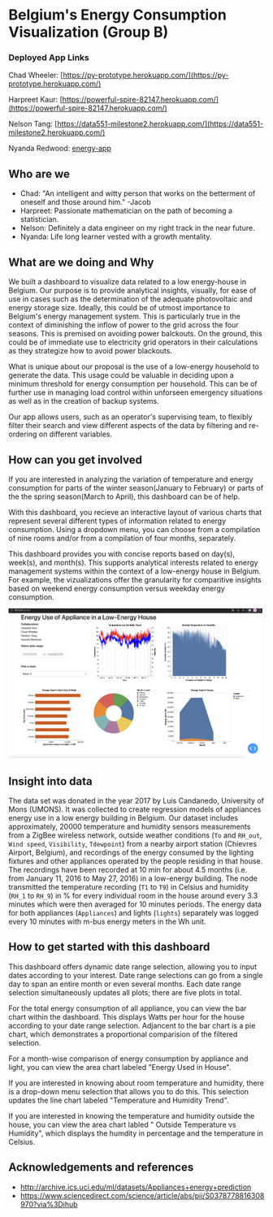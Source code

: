 # Belgium's Energy Consumption Visualization (Group B)

### Deployed App Links

Chad Wheeler: [https://py-prototype.herokuapp.com/](https://py-prototype.herokuapp.com/)

Harpreet Kaur: [https://powerful-spire-82147.herokuapp.com/](https://powerful-spire-82147.herokuapp.com/)

Nelson Tang: [https://data551-milestone2.herokuapp.com/](https://data551-milestone2.herokuapp.com/)

Nyanda Redwood: [energy-app](https://energy-app.herokuapp.com/)

## Who are we

- Chad: "An intelligent and witty person that works on the betterment of oneself and those around him." -Jacob
- Harpreet: Passionate mathematician on the path of becoming a statistician.
- Nelson: Definitely a data engineer on my right track in the near future.
- Nyanda: Life long learner vested with a growth mentality.

## What are we doing and Why

We built a dashboard to visualize data related to a low energy-house in Belgium. Our purpose is to provide analytical insights, visually, for ease of use in cases such as the determination of the adequate photovoltaic and energy storage size. Ideally, this could be of utmost importance to Belgium's energy management system. This is particularly true in the context of diminishing the inflow of power to the grid across the four seasons. This is premised on avoiding power balckouts. On the ground, this could be of immediate use to electricity grid operators in their calculations as they strategize how to avoid power blackouts.

What is unique about our proposal is the use of a low-energy household to generate the data. This usage could be valuable in deciding upon a minimum threshold for energy consumption per household. This can be of further use in managing load control within unforseen emergency situations as well as in the creation of backup systems.  

Our app allows users, such as an operator's supervising team, to flexibly filter their search and view different aspects of the data by filtering and re-ordering on different variables.

## How can you get involved

If you are interested in analyzing the variation of temperature and energy consumption for parts of the winter season(January to February) or parts of the the spring season(March to April), this dashboard can be of help.

With this dashboard, you recieve an interactive layout of various charts that represent several different types of information related to energy consumption. Using a dropdown menu, you can choose from a compilation of nine rooms and/or from a compilation of four months, separately.

This dashboard provides you with concise reports based on day(s), week(s), and month(s). This supports analytical interests related to energy management systems within the context of a low-energy house in Belgium. For example, the vizualizations offer the granularity for comparitive insights based on weekend energy consumption versus weekday energy consumption.




<img src ="docs/layout2.png" width="500px">

## Insight into data

The data set was donated in the year 2017 by Luis Candanedo, University of Mons (UMONS). It was collected to create regression models of appliances energy use in a low energy building in Belgium. Our dataset includes approximately, 20000 temperature and humidity sensors measurements from a ZigBee wireless network, outside weather conditions (`To` and `RH_out`, `Wind speed`, `Visibility`, `Tdewpoint`) from a nearby airport station (Chievres Airport, Belgium), and recordings of the energy consumed by the lighting fixtures and other appliances operated by the people residing in that house. The recordings have been recorded at 10 min for about 4.5 months (i.e. from January 11, 2016 to May 27, 2016) in a low-energy building. The node transmitted the temperature recording (`T1` to `T9`) in Celsius and humidity (`RH_1` to `RH_9`) in % for every individual room in the house around every 3.3 minutes which were then averaged for 10 minutes periods. The energy data for both appliances (`Appliances`) and lights (`lights`) separately was logged every 10 minutes with m-bus energy meters in the Wh unit.

## How to get started with this dashboard

This dashboard offers dynamic date range selection, allowing you to input dates according to your interest. Date range selections can go from a single day to span an entire month or even several months. Each date range selection simultaneously updates all plots; there are five plots in total.

For the total energy consumption of all appliance, you can view the bar chart within the dashboard. This displays Watts per hour for the house according to your date range selection. Adjancent to the bar chart is a pie chart, which demonstrates a proportional comparision of the filtered selection.

For a month-wise comparison of energy consumption by appliance and light, you can view the area chart labeled "Energy Used in House".

If you are interested in knowing about room temperature and humidity, there is a drop-down menu selection that allows you to do this. This selection updates the line chart labeled "Temperature and Humidity Trend".

If you are interested in knowing the temperature and humidity outside the house, you can view the area chart labled " Outside Temperature vs Humidity", which displays the humdity in percentage and the temperature in Celsius.

## Acknowledgements and references

- <http://archive.ics.uci.edu/ml/datasets/Appliances+energy+prediction>
- <https://www.sciencedirect.com/science/article/abs/pii/S0378778816308970?via%3Dihub>
